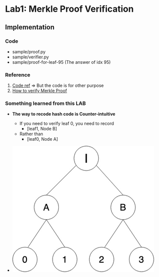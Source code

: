 # Lab1: Merkle Proof Verification

## Implementation

### Code
- sample/proof.py
- sample/verifier.py
- sample/proof-for-leaf-95 (The answer of idx 95)

### Reference
1. [Code ref](https://gist.github.com/TanjinAlam/b2bc9267f4c4d9ad6841343f0f184163) => But the code is for other purpose
2. [How to verify Merkle Proof](https://blog.csdn.net/mutourend/article/details/121325723)

### Something learned from this LAB
* **The way to recode hash code is Counter-intuitive**
    * If you need to verify leaf 0, you need to record
        * [leaf1, Node B]
    * Rather than 
        * [leaf0, Node A]

* ![image](https://github.com/Aaron7noraA/NYCU_BlockChain/blob/master/LAB1/tree.jpg)